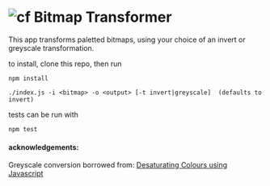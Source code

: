 ![cf](http://i.imgur.com/7v5ASc8.png) Bitmap Transformer
====

This app transforms paletted bitmaps, using your choice of an invert or greyscale transformation.

to install, clone this repo, then run

    npm install

    ./index.js -i <bitmap> -o <output> [-t invert|greyscale]  (defaults to invert)

tests can be run with

    npm test



#### acknowledgements:
Greyscale conversion borrowed from:
[Desaturating Colours using Javascript](http://samstarling.co.uk/2012/05/desaturating-colours-using-javascript)

